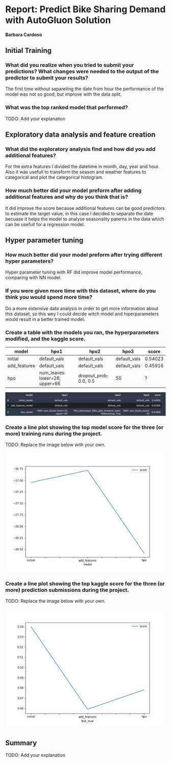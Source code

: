 # Report: Predict Bike Sharing Demand with AutoGluon Solution
#### Barbara Cardoso

## Initial Training
### What did you realize when you tried to submit your predictions? What changes were needed to the output of the predictor to submit your results?
The first time without sapareting the date from hour the performance of the model was not so good, but improve with the data split. 

### What was the top ranked model that performed?
TODO: Add your explanation

## Exploratory data analysis and feature creation
### What did the exploratory analysis find and how did you add additional features?
For the extra features I divided the datetime in month, day, year and hour. Also it was usefull to transform the season and weather features to categorical and plot the categorical histogram.

### How much better did your model preform after adding additional features and why do you think that is?
It did improve the score because additional features can be good predictors to estimate the target value, in this case I decided to separate the date becuase it helps the model to analyse seasonality paterns in the data which can be usefull for a regression model.

## Hyper parameter tuning
### How much better did your model preform after trying different hyper parameters?
Hyper parameter tuning with RF did improve model performance, comparing with NN model.

### If you were given more time with this dataset, where do you think you would spend more time?
Do a more extensive data analysis in order to get more information about this dataset, so this wey I could decide witch model and hiperparameters would result in a better trained model.

### Create a table with the models you ran, the hyperparameters modified, and the kaggle score.
|model|hpo1|hpo2|hpo3|score|
|--|--|--|--|--|
|initial|default_vals|default_vals|default_vals|0.54023|
|add_features|default_vals|default_vals|default_vals|0.45916|
|hpo|num_leaves: lower=26, upper=66|dropout_prob: 0.0, 0.5|50|?|

![Hyperparameter-table.png](img/Hyperparameter-table.png)
### Create a line plot showing the top model score for the three (or more) training runs during the project.

TODO: Replace the image below with your own.

![model_train_score.png](img/model_train_score.png)

### Create a line plot showing the top kaggle score for the three (or more) prediction submissions during the project.

TODO: Replace the image below with your own.

![model_test_score.png](img/model_test_score.png)

## Summary
TODO: Add your explanation

